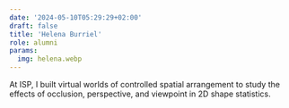 ```yaml
---
date: '2024-05-10T05:29:29+02:00'
draft: false
title: 'Helena Burriel'
role: alumni
params:
  img: helena.webp
---
```


At ISP, I built virtual worlds of controlled spatial arrangement to study the effects of occlusion, perspective, and viewpoint in 2D shape statistics.
